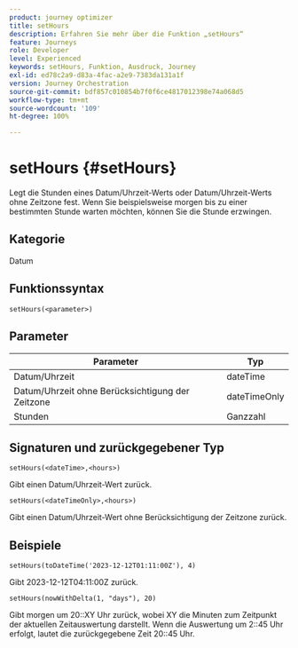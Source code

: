 ```yaml
---
product: journey optimizer
title: setHours
description: Erfahren Sie mehr über die Funktion „setHours“
feature: Journeys
role: Developer
level: Experienced
keywords: setHours, Funktion, Ausdruck, Journey
exl-id: ed78c2a9-d83a-4fac-a2e9-7383da131a1f
version: Journey Orchestration
source-git-commit: bdf857c010854b7f0f6ce4817012398e74a068d5
workflow-type: tm+mt
source-wordcount: '109'
ht-degree: 100%

---
```


# setHours {#setHours}

Legt die Stunden eines Datum/Uhrzeit-Werts oder Datum/Uhrzeit-Werts ohne Zeitzone fest. Wenn Sie beispielsweise morgen bis zu einer bestimmten Stunde warten möchten, können Sie die Stunde erzwingen.

## Kategorie

Datum

## Funktionssyntax

`setHours(<parameter>)`

## Parameter

| Parameter | Typ |
|--- |--- |
| Datum/Uhrzeit | dateTime |
| Datum/Uhrzeit ohne Berücksichtigung der Zeitzone | dateTimeOnly |
| Stunden | Ganzzahl |

## Signaturen und zurückgegebener Typ

`setHours(<dateTime>,<hours>)`

Gibt einen Datum/Uhrzeit-Wert zurück.

`setHours(<dateTimeOnly>,<hours>)`

Gibt einen Datum/Uhrzeit-Wert ohne Berücksichtigung der Zeitzone zurück.

## Beispiele

`setHours(toDateTime('2023-12-12T01:11:00Z'), 4)`

Gibt 2023-12-12T04:11:00Z zurück.

`setHours(nowWithDelta(1, "days"), 20)`

Gibt morgen um 20::XY Uhr zurück, wobei XY die Minuten zum Zeitpunkt der aktuellen Zeitauswertung darstellt. Wenn die Auswertung um 2::45 Uhr erfolgt, lautet die zurückgegebene Zeit 20::45 Uhr.
